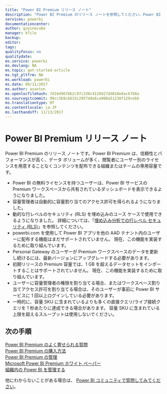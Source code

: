 ```yaml
---
title: "Power BI Premium リリース ノート"
description: "Power BI Premium のリリース ノートを参照してください。Power BI Premium は組織またはチームの専用容量です。"
services: powerbi
documentationcenter: 
author: guyinacube
manager: kfile
backup: 
editor: 
tags: 
qualityfocus: no
qualitydate: 
ms.service: powerbi
ms.devlang: NA
ms.topic: get-started-article
ms.tgt_pltfrm: NA
ms.workload: powerbi
ms.date: 09/11/2017
ms.author: asaxton
ms.openlocfilehash: 7d16d9676b2c97c330c4126927dd810e8ac6768a
ms.sourcegitcommit: 99cc3b9cb615c2957dde6ca908a51238f129cebb
ms.translationtype: HT
ms.contentlocale: ja-JP
ms.lasthandoff: 11/13/2017
---
```

# <a name="power-bi-premium-release-notes"></a>Power BI Premium リリース ノート
Power BI Premium のリリース ノートです。Power BI Premium は、信頼性とパフォーマンスが高く、データ ボリュームが多く、閲覧者にユーザー別のライセンスを用意することなくコンテンツを配布できる組織またはチームの専用容量です。

* Power BI の無料ライセンスを持つユーザーは、Power BI サービスの Premium ワークスペースから共有されているダッシュボードを表示できるようになりました。
* 容量管理者は自動的に容量割り当てのアクセス許可を得られるようになりました。
* 動的な行レベルのセキュリティ (RLS) を埋め込みのユース ケースで使用できるようになりました。 詳細については、「[埋め込み分析での行レベル セキュリティ (RLS)](developer/embedded-row-level-security.md)」を参照してください。
* powerbi.com を使用して Power BI アプリを他の AAD テナント内のユーザーに配布する機能はまだサポートされていません。 現在、この機能を実装するために取り組んでいます。
* Personal Gateway のユーザーが Premium ワークスペースのデータを更新し続けるには、最新バージョンにアップグレードする必要があります。
* 初期リリースの Premium 容量では、1 GB を超えるデータセットをインポートすることはサポートされていません。 現在、この機能を実装するために取り組んでいます。
* ユーザーに容量管理者の権限を割り当てる場合、またはワークスペース割り当てアクセス許可を割り当てる場合は、そのユーザーが事前に Power BI サービスに 1 回以上ログインしている必要があります。
* 一時的に、容量 SKU に含まれているよりも多くの直接クエリ/ライブ接続クエリを 1 秒あたりに達成できる場合があります。 容量 SKU に含まれている上限を超えるスループットは使用しないでください。

## <a name="next-steps"></a>次の手順
[Power BI Premium のよく寄せられる質問](service-premium-faq.md)  
[Power BI Premium の購入方法](service-admin-premium-purchase.md)  
[Power BI Premium の管理](service-admin-premium-manage.md)  
[Microsoft Power BI Premium ホワイト ペーパー](https://aka.ms/pbipremiumwhitepaper)  
[組織内の Power BI を管理する](service-admin-administering-power-bi-in-your-organization.md)  

他にわからないことがある場合は、 [Power BI コミュニティで質問してみてください](https://community.powerbi.com/)。

